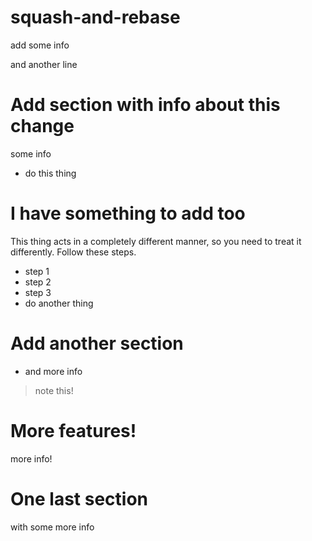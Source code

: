 # squash-and-rebase

add some info

and another line
# Add section with info about this change

some info

* do this thing

# I have something to add too

This thing acts in a completely different manner, so you need to treat it differently. Follow these steps.
* step 1
* step 2
* step 3
* do another thing


# Add another section

* and more info
> note this!

# More features!

more info!

# One last section

with some more info
